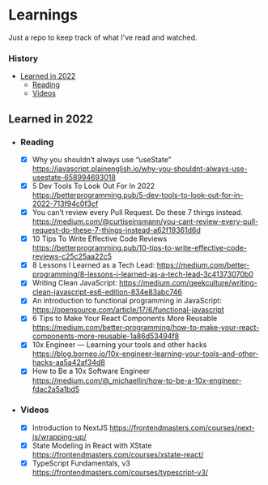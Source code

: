 # Learnings

Just a repo to keep track of what I've read and watched.

### History

- [Learned in 2022](#learned-in-2022)
  - [Reading](#reading)
  - [Videos](#videos)

## Learned in 2022

- ### Reading
  - [x] Why you shouldn’t always use “useState” https://javascript.plainenglish.io/why-you-shouldnt-always-use-usestate-658994693018
  - [x] 5 Dev Tools To Look Out For In 2022 https://betterprogramming.pub/5-dev-tools-to-look-out-for-in-2022-713f94c0f3cf
  - [x] You can’t review every Pull Request. Do these 7 things instead. https://medium.com/@curtiseinsmann/you-cant-review-every-pull-request-do-these-7-things-instead-a62f19361d6d
  - [x] 10 Tips To Write Effective Code Reviews https://betterprogramming.pub/10-tips-to-write-effective-code-reviews-c25c25aa22c5
  - [x] 8 Lessons I Learned as a Tech Lead: https://medium.com/better-programming/8-lessons-i-learned-as-a-tech-lead-3c41373070b0
  - [x] Writing Clean JavaScript: https://medium.com/geekculture/writing-clean-javascript-es6-edition-834e83abc746
  - [x] An introduction to functional programming in JavaScript: https://opensource.com/article/17/6/functional-javascript
  - [x] 6 Tips to Make Your React Components More Reusable https://medium.com/better-programming/how-to-make-your-react-components-more-reusable-1a86d53494f8
  - [x] 10x Engineer — Learning your tools and other hacks https://blog.borneo.io/10x-engineer-learning-your-tools-and-other-hacks-aa5a42af34d8
  - [x] How to Be a 10x Software Engineer https://medium.com/@_michaellin/how-to-be-a-10x-engineer-fdac2a5a1bd5
- ### Videos
  - [x] Introduction to NextJS
        https://frontendmasters.com/courses/next-js/wrapping-up/
  - [x] State Modeling in React with XState
        https://frontendmasters.com/courses/xstate-react/
  - [x] TypeScript Fundamentals, v3 https://frontendmasters.com/courses/typescript-v3/
